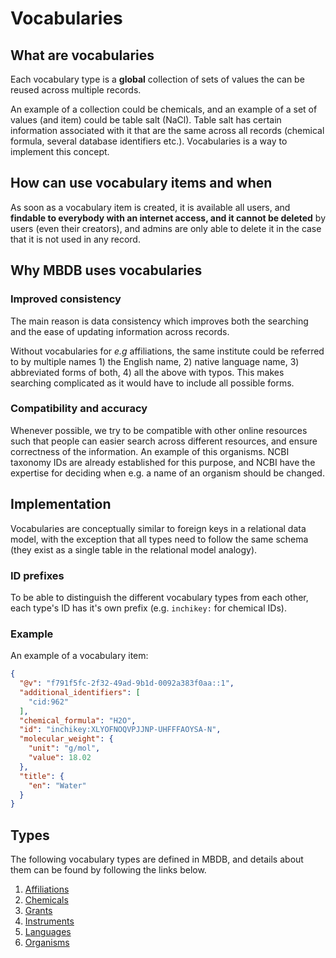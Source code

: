 # Vocabularies

## What are vocabularies

Each vocabulary type is a **global** collection of sets of values the can be
reused across multiple records.

An example of a collection could be chemicals, and an example of a set of
values (and item) could be table salt (NaCl). Table salt has certain information
associated with it that are the same across all records (chemical formula,
several database identifiers etc.). Vocabularies is a way to implement this
concept.

## How can use vocabulary items and when

As soon as a vocabulary item is created, it is available all users, and
**findable to everybody with an internet access, and it cannot be deleted**
by users (even their creators), and admins are only able to delete it in
the case that it is not used in any record.

## Why MBDB uses vocabularies

### Improved consistency

The main reason is data consistency which improves both the
searching and the ease of updating information across records.

Without vocabularies for *e.g* affiliations, the same institute
could be referred to by multiple names 1) the English name,
2) native language name, 3) abbreviated forms of both, 4) all the above with
typos. This makes searching complicated as it would have to include all
possible forms.

### Compatibility and accuracy

Whenever possible, we try to be compatible with other online resources such that
people can easier search across different resources, and ensure correctness of the
information. An example of this organisms. NCBI taxonomy IDs are already
established for this purpose, and NCBI have the expertise for deciding when
e.g. a name of an organism should be changed.


## Implementation

Vocabularies are conceptually similar to foreign keys in a relational
data model, with the exception that all types need to follow the same schema
(they exist as a single table in the relational model analogy).

### ID prefixes

To be able to distinguish the different vocabulary types from
each other, each type's ID has it's own prefix (e.g. `inchikey:`
for chemical IDs).

### Example

An example of a vocabulary item:

```json
{
  "@v": "f791f5fc-2f32-49ad-9b1d-0092a383f0aa::1",
  "additional_identifiers": [
    "cid:962"
  ],
  "chemical_formula": "H2O",
  "id": "inchikey:XLYOFNOQVPJJNP-UHFFFAOYSA-N",
  "molecular_weight": {
    "unit": "g/mol",
    "value": 18.02
  },
  "title": {
    "en": "Water"
  }
}
```

## Types

The following vocabulary types are defined in MBDB, and details
about them can be found by following the links below.

  1. [Affiliations](affiliations.md)
  2. [Chemicals](chemicals.md)
  3. [Grants](grants.md)
  4. [Instruments](instruments.md)
  5. [Languages](languages.md)
  6. [Organisms](organisms.md)